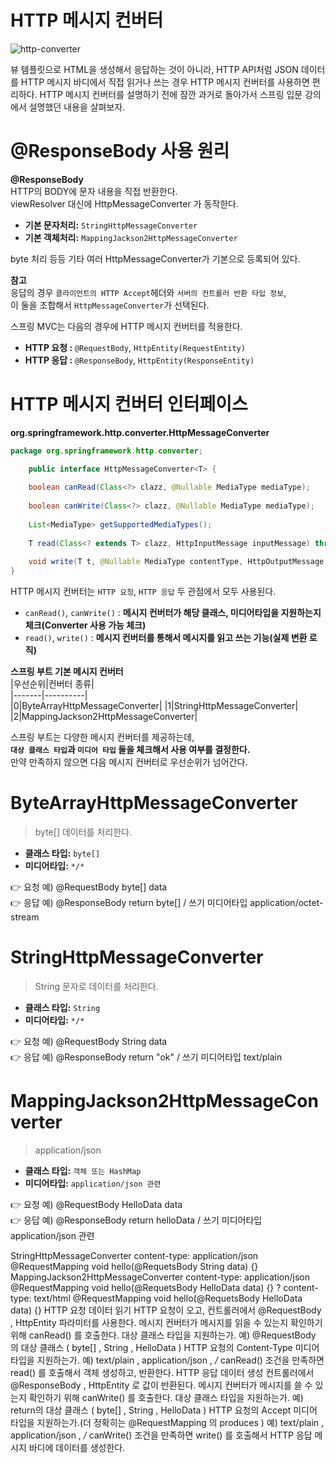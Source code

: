 HTTP 메시지 컨버터
======================  

![http-converter](https://user-images.githubusercontent.com/50267433/128208586-83a1086f-a38d-4851-961d-068008d77fcb.PNG)


뷰 템플릿으로 HTML을 생성해서 응답하는 것이 아니라, HTTP API처럼 JSON 데이터를 HTTP 메시지
바디에서 직접 읽거나 쓰는 경우 HTTP 메시지 컨버터를 사용하면 편리하다.
HTTP 메시지 컨버터를 설명하기 전에 잠깐 과거로 돌아가서 스프링 입문 강의에서 설명했던 내용을
살펴보자.

# @ResponseBody 사용 원리    
  
**@ResponseBody**       
HTTP의 BODY에 문자 내용을 직접 반환한다.        
viewResolver 대신에 HttpMessageConverter 가 동작한다.          

* **기본 문자처리:** `StringHttpMessageConverter`   
* **기본 객체처리:** `MappingJackson2HttpMessageConverter`  
  
byte 처리 등등 기타 여러 HttpMessageConverter가 기본으로 등록되어 있다.    
    
**참고**   
응답의 경우 `클라이언트의 HTTP Accept`헤더와 `서버의 컨트롤러 반환 타입 정보`,    
이 둘을 조합해서 `HttpMessageConverter`가 선택된다.          
  
     
스프링 MVC는 다음의 경우에 HTTP 메시지 컨버터를 적용한다.   
* **HTTP 요청 :** `@RequestBody`, `HttpEntity(RequestEntity)`   
* **HTTP 응답 :** `@ResponseBody`, `HttpEntity(ResponseEntity)`       
  
# HTTP 메시지 컨버터 인터페이스
**org.springframework.http.converter.HttpMessageConverter**  
```java
package org.springframework.http.converter;

    public interface HttpMessageConverter<T> {
    
    boolean canRead(Class<?> clazz, @Nullable MediaType mediaType);
    
    boolean canWrite(Class<?> clazz, @Nullable MediaType mediaType);
    
    List<MediaType> getSupportedMediaTypes();
    
    T read(Class<? extends T> clazz, HttpInputMessage inputMessage) throws IOException, HttpMessageNotReadableException;
    
    void write(T t, @Nullable MediaType contentType, HttpOutputMessage outputMessage) throws IOException, HttpMessageNotWritableException;
}
```    
HTTP 메시지 컨버터는 `HTTP 요청`, `HTTP 응답` 두 관점에서 모두 사용된다.    
   
* `canRead()`, `canWrite()` : **메시지 컨버터가 해당 클래스, 미디어타입을 지원하는지 체크(Converter 사용 가능 체크)**        
* `read()`, `write()` : **메시지 컨버터를 통해서 메시지를 읽고 쓰는 기능(실제 변환 로직)**            
    
**스프링 부트 기본 메시지 컨버터**     
|우선순위|컨버터 종류|   
|-------|----------|   
|0|ByteArrayHttpMessageConverter|
|1|StringHttpMessageConverter|
|2|MappingJackson2HttpMessageConverter|
   
스프링 부트는 다양한 메시지 컨버터를 제공하는데,     
**`대상 클래스 타입`과 `미디어 타입` 둘을 체크해서 사용 여부를 결정한다.**          
만약 만족하지 않으면 다음 메시지 컨버터로 우선순위가 넘어간다.    

# ByteArrayHttpMessageConverter  
> byte[] 데이터를 처리한다.   
  
* **클래스 타입:** `byte[]`  
* **미디어타입:** `*/*` 
     
👉 요청 예) @RequestBody byte[] data       
👉 응답 예) @ResponseBody return byte[] / 쓰기 미디어타입 application/octet-stream       


# StringHttpMessageConverter
> String 문자로 데이터를 처리한다.   
   
* **클래스 타입:** `String` 
* **미디어타입:** `*/*`   
   
👉 요청 예) @RequestBody String data      
👉 응답 예) @ResponseBody return "ok" / 쓰기 미디어타입 text/plain       
  
# MappingJackson2HttpMessageConverter   
> application/json
  
* **클래스 타입:** `객체 또는 HashMap`        
* **미디어타입:** `application/json 관련`       
  
👉 요청 예) @RequestBody HelloData data      
👉 응답 예) @ResponseBody return helloData / 쓰기 미디어타입 application/json 관련     
  
StringHttpMessageConverter
content-type: application/json
@RequestMapping
void hello(@RequetsBody String data) {}
MappingJackson2HttpMessageConverter
content-type: application/json
@RequestMapping
void hello(@RequetsBody HelloData data) {}
?
content-type: text/html
@RequestMapping
void hello(@RequetsBody HelloData data) {}
HTTP 요청 데이터 읽기
HTTP 요청이 오고, 컨트롤러에서 @RequestBody , HttpEntity 파라미터를 사용한다.
메시지 컨버터가 메시지를 읽을 수 있는지 확인하기 위해 canRead() 를 호출한다.
대상 클래스 타입을 지원하는가.
예) @RequestBody 의 대상 클래스 ( byte[] , String , HelloData )
HTTP 요청의 Content-Type 미디어 타입을 지원하는가.
예) text/plain , application/json , */*
canRead() 조건을 만족하면 read() 를 호출해서 객체 생성하고, 반환한다.
HTTP 응답 데이터 생성
컨트롤러에서 @ResponseBody , HttpEntity 로 값이 반환된다.
메시지 컨버터가 메시지를 쓸 수 있는지 확인하기 위해 canWrite() 를 호출한다.
대상 클래스 타입을 지원하는가.
예) return의 대상 클래스 ( byte[] , String , HelloData )
HTTP 요청의 Accept 미디어 타입을 지원하는가.(더 정확히는 @RequestMapping 의 produces )
예) text/plain , application/json , */*
canWrite() 조건을 만족하면 write() 를 호출해서 HTTP 응답 메시지 바디에 데이터를 생성한다.
